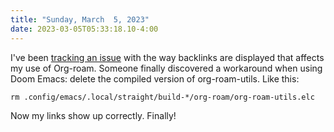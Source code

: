```yaml
---
title: "Sunday, March  5, 2023"
date: 2023-03-05T05:33:18.10-4:00
---
```


I've been [tracking an issue](https://github.com/org-roam/org-roam/issues/2198) with the way backlinks are displayed that affects my use of Org-roam. Someone finally discovered a workaround when using Doom Emacs: delete the compiled version of org-roam-utils. Like this:

`rm .config/emacs/.local/straight/build-*/org-roam/org-roam-utils.elc`

Now my links show up correctly. Finally!
